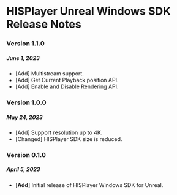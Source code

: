# HISPlayer Unreal Windows SDK Release Notes

### Version 1.1.0 
##### June 1, 2023
- [Add] Multistream support.
- [Add] Get Current Playback position API.
- [Add] Enable and Disable Rendering API.

### Version 1.0.0 
##### May 24, 2023
- [Add] Support resolution up to 4K.
- [Changed] HISPlayer SDK size is reduced.

### Version 0.1.0
##### April 5, 2023
- [**Add**] Initial release of HISPlayer Windows SDK for Unreal.
